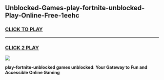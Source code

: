 
## Unblocked-Games-play-fortnite-unblocked-Play-Online-Free-1eehc
<h3>
<a href="https://premium76.site?title=play-fortnite-unblocked&ref=26A">CLICK TO PLAY</a></h3>
<hr>

<h3>
<a href="https://premium76.site?title=play-fortnite-unblocked&ref=26A">CLICK 2 PLAY</a>
  
</h3>

<a href="https://premium76.site?title=play-fortnite-unblocked&ref=26A"><img src="https://clearcache.store/games.png"></a>


**play-fortnite-unblocked games unblocked: Your Gateway to Fun and Accessible Online Gaming**
